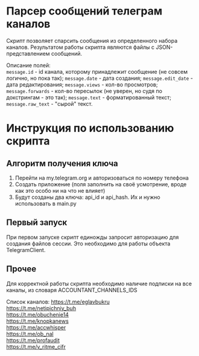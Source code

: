 # Парсер сообщений телеграм каналов
Скрипт позволяет спарсить сообщения из определенного набора каналов. 
Результатом работы скрипта являются файлы с JSON-представлением сообщений.  

Описание полей:  
`message.id` - id канала, которому принадлежит сообщение (не совсем логично, но пока так);
`message.date` - дата создания;
`message.edit_date` - дата редактирования;
`message.views` - кол-во просмотров;
`message.forwards` - кол-во пересылок (не уверен, но судя по докстрингам - это так);
`message.text` - форматированный текст;
`message.raw_text` - "сырой" текст.

# Инструкция по использованию скрипта

## Алгоритм получения ключа
1. Перейти на my.telegram.org и авторизоваться по номеру телефона
2. Создать приложение (поля заполнить на своё усмотрение, 
   вроде как это особо ни на что не влияет)
3. Будут созданы два ключа: api_id и api_hash. Их и нужно использовать в main.py

## Первый запуск
При первом запуске скрипт единожды запросит авторизацию для создания файлов сессии.
Это необходимо для работы объекта TelegramClient.

## Прочее
Для корректной работы скрипта необходимо наличие подписки на все каналы, 
из словаря ACCOUNTANT_CHANNELS_IDS

Список каналов:
https://t.me/eglavbukru  
https://t.me/netipichniy_buh  
https://t.me/obuchenie14  
https://t.me/knopkanews  
https://t.me/accwhisper  
https://t.me/ob_nal  
https://t.me/profaudit  
https://t.me/v_ritme_cifr  